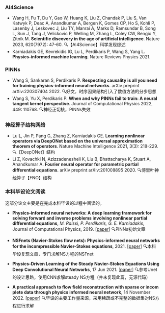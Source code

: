 ### AI4Science

- Wang H, Fu T, Du Y, Gao W, Huang K, Liu Z, Chandak P, Liu S, Van Katwyk P, Deac A, Anandkumar A, Bergen K, Gomes CP, Ho S, Kohli P, Lasenby J, Leskovec J, Liu TY, Manrai A, Marks D, Ramsundar B, Song L, Sun J, Tang J, Velickovic P, Welling M, Zhang L, Coley CW, Bengio Y, Zitnik M. **Scientific discovery in the age of artificial intelligence**. Nature 2023, 620(7972): 47-60. :mag:【AI4Science】科学发现综述
- Karniadakis GE, Kevrekidis IG, Lu L, Perdikaris P, Wang S, Yang L. **Physics-informed machine learning**. Nature Reviews Physics 2021.

### PINNs

- Wang S, Sankaran S, Perdikaris P. **Respecting causality is all you need for training physics-informed neural networks**. arXiv preprint arXiv:220307404 2022. :mag:好文，时序因果结构引入了数值方法的分步思想
- Wang S, Yu X, Perdikaris P. **When and why PINNs fail to train: A neural tangent kernel perspective**. Journal of Computational Physics 2022, 449: 110768. :mag:神经正切核，PINNs失效

### 神经算子结构网络

- Lu L, Jin P, Pang G, Zhang Z, Karniadakis GE. **Learning nonlinear operators via DeepONet based on the universal approximation theorem of operators**. Nature Machine Intelligence 2021, 3(3): 218-229. :mag:【DeepONet】结构
- Li Z, Kovachki N, Azizzadenesheli K, Liu B, Bhattacharya K, Stuart A, Anandkumar A. **Fourier neural operator for parametric partial differential equations**. arXiv preprint arXiv:201008895 2020. :mag:傅里叶神经算子【FNO】结构

### 本科毕设论文阅读

这部分论文主要是在完成本科毕设的过程中阅读的。

- **Physics-informed neural networks: A deep learning framework for solving forward and inverse problems involving nonlinear partial differential equations**, *M. Raissi, P. Perdikaris, G. E. Karniadakis*, Journal of Computational Physics, 2019. [[paper](https://www.sciencedirect.com/science/article/pii/S0021999118307125)] :mag:PINNs初始文章
- **NSFnets (Navier-Stokes flow nets): Physics-informed neural networks for the incompressible Navier-Stokes equations**, 2021. [[paper](https://www.sciencedirect.com/science/article/pii/S0021999120307257)] :mag:本科毕设复现文章，专门求解NS方程的NSFnet
- **Physics-Driven Learning of the Steady Navier-Stokes Equations Using Deep Convolutional Neural Networks**, 17 Jun 2021. [[paper](https://arxiv.org/abs/2106.09301)] :mag:参考Unet的设计思路，使用CNN求解steady NS方程（并未复现此篇，无源代码）

- **A practical approach to flow field reconstruction with sparse or incom plete data through physics informed neural network**, 14 November 2022. [[paper](https://link.springer.com/article/10.1007/s10409-022-22302-x)] :mag:毕设的主要工作量来源，采用稀疏或不完整的数据集对NS方程进行求解